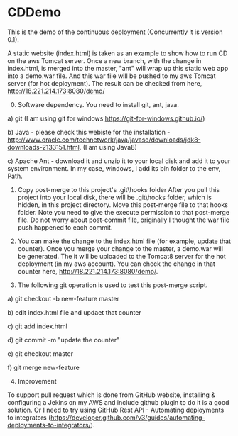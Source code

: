 # CDDemo
This is the demo of the continuous deployment (Concurrently it is version 0.1).

A static website (index.html) is taken as an example to show how to run CD on the aws Tomcat server.
Once a new branch, with the change in index.html, is merged into the master, "ant" will wrap up this static web app into a demo.war file.
And this war file will be pushed to my aws Tomcat server (for hot deployment).
The result can be checked from here, http://18.221.214.173:8080/demo/

0. Software dependency.
You need to install git, ant, java.

a) git
(I am using git for windows https://git-for-windows.github.io/)

b) Java - please check this webiste for the installation - 
http://www.oracle.com/technetwork/java/javase/downloads/jdk8-downloads-2133151.html.
(I am using Java8)

c) Apache Ant - download it and unzip it to your local disk and add it to your system environment.
In my case, windows, I add its bin folder to the env, Path.

1. Copy post-merge to this project's .git\hooks folder
After you pull this project into your local disk, there will be .git\hooks folder, which is hidden, in this project directory.
Move this post-merge file to that hooks folder. 
Note you need to give the execute permission to that post-merge file.
Do not worry about post-commit file, originally I thought the war file push happened to each commit.

2. You can make the change to the index.html file (for example, update that counter).
Once you merge your change to the master, a demo.war will be generated.
The it will be uploaded to the Tomcat8 server for the hot deployment (in my aws account).
You can check the change in that counter here, http://18.221.214.173:8080/demo/.

3. The following git operation is used to test this post-merge script.

a) git checkout -b new-feature master

b) edit index.html file and updaet that counter

c) git add index.html

d) git commit -m "update the counter"

e) git checkout master

f) git merge new-feature

4. Improvement

To support pull request which is done from GitHub website, installing & configuring a Jekins on my AWS and include github plugin to do it is a good solution. Or I need to try using GitHub Rest API - Automating deployments to integrators (https://developer.github.com/v3/guides/automating-deployments-to-integrators/).
